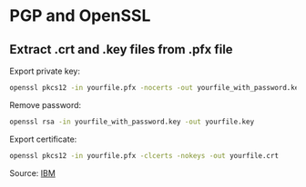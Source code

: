 # PGP and OpenSSL

## Extract .crt and .key files from .pfx file

Export private key:

```sh
openssl pkcs12 -in yourfile.pfx -nocerts -out yourfile_with_password.key
```

Remove password:

```sh
openssl rsa -in yourfile_with_password.key -out yourfile.key
```

Export certificate:

```sh
openssl pkcs12 -in yourfile.pfx -clcerts -nokeys -out yourfile.crt
```

Source: [IBM](https://www.ibm.com/docs/en/arl/9.7?topic=certification-extracting-certificate-keys-from-pfx-file)
